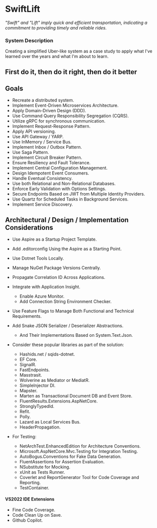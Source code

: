 # SwiftLift

*"Swift" and "Lift" imply quick and efficient transportation, indicating a commitment to providing timely and reliable rides.*

### System Description

Creating a simplified Uber-like system as a case study to apply what I've learned over the years and what I'm about to learn.

## **First do it, then do it right, then do it better**

## Goals

- Recreate a distributed system.
- Implement Event-Driven Microservices Architecture.
- Apply Domain-Driven Design (DDD).
- Use Command Query Responsibility Segregation (CQRS).
- Utilize gRPC for synchronous communication.
- Implement Request-Response Pattern.
- Apply API versioning.
- Use API Gateway / YARP.
- Use InMemory / Service Bus.
- Implement Inbox / Outbox Pattern.
- Use Saga Pattern.
- Implement Circuit Breaker Pattern.
- Ensure Resiliency and Fault Tolerance.
- Implement Central Configuration Management.
- Design Idempotent Event Consumers.
- Handle Eventual Consistency.
- Use both Relational and Non-Relational Databases.
- Enforce Early Validation with Options Settings.
- Secure Endpoints Based on JWT from Multiple Identity Providers.
- Use Quartz for Scheduled Tasks in Background Services.
- Implement Service Discovery.

## Architectural / Design / Implementation Considerations

- Use Aspire as a Startup Project Template.
- Add .editorconfig Using the Aspire as a Starting Point.
- Use Dotnet Tools Locally.
- Manage NuGet Package Versions Centrally.
- Propagate Correlation ID Across Applications.
- Integrate with Application Insight.
    - Enable Azure Monitor.
    - Add Connection String Environment Checker.
- Use Feature Flags to Manage Both Functional and Technical Requirements.
- Add Snake JSON Serializer / Deserializer Abstractions.
    - And Their Implementations Based on System.Text.Json.
- Consider these popular libraries as part of the solution:
    - Hashids.net / sqids-dotnet.
    - EF Core.
    - SignalR.
    - FastEndpoints.
    - Masstrasit.
    - Wolverine as Mediator or MediatR.
    - SimpleInjector DI.
    - Mapster.
    - Marten as Transactional Document DB and Event Store.
    - FluentResults.Extensions.AspNetCore.
    - StronglyTypedId.
    - Refit.
    - Polly.
    - Lazard as Local Services Bus.
    - HeaderPropagation.

- For Testing:
    - NetArchTest.EnhancedEdition for Architecture Conventions.
    - Microsoft.AspNetCore.Mvc.Testing for Integration Testing.
    - AutoBogus.Conventions for Fake Data Generation.
    - FluentAssertions for Assertion Evaluation.
    - NSubstitute for Mocking.
    - xUnit as Tests Runner.
    - Coverlet and ReportGenerator Tool for Code Coverage and Reporting.
    - TestContainer.

#### VS2022 IDE Extensions

- Fine Code Coverage.
- Code Clean Up on Save.
- Github Copilot.
